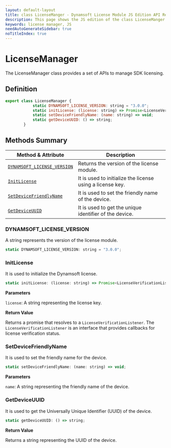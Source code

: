 ```yaml
---
layout: default-layout
title: class LicenseManger - Dynamsoft License Module JS Edition API Reference
description: This page shows the JS edition of the class LicenseManger in Dynamsoft License Module.
keywords: license manager, JS
needAutoGenerateSidebar: true
noTitleIndex: true
---
```


# LicenseManager

The LicenseManager class provides a set of APIs to manage SDK licensing.

## Definition

```js
export class LicenseManager {
            static DYNAMSOFT_LICENSE_VERSION: string = "3.0.0";
            static initLicense: (license: string) => Promise<LicenseVerificationListener>;
            static setDeviceFriendlyName: (name: string) => void;
            static getDeviceUUID: () => string;
        } 
```

## Methods Summary

| Method & Attribute       | Description |
|----------------------|-------------|
| [`DYNAMSOFT_LICENSE_VERSION`](#dynamsoftlicenseversion)        | Returns the version of the license module.   |
| [`InitLicense`](#initlicense)                     | It is used to initialize the license using a license key. |
| [`SetDeviceFriendlyName`](#setdevicefriendlyname) | It is used to set the friendly name of the device. |
| [`GetDeviceUUID`](#getdeviceuuid)                 | It is used to get the unique identifier of the device. |

### DYNAMSOFT_LICENSE_VERSION

A string represents the version of the license module.

```js
static DYNAMSOFT_LICENSE_VERSION: string = "3.0.0";
```

### InitLicense

It is used to initialize the Dynamsoft license.

```js
static initLicense: (license: string) => Promise<LicenseVerificationListener>;
```

**Parameters**

`license`: A string representing the license key.

**Return Value**

Returns a promise that resolves to a `LicenseVerificationListener`. The `LicenseVerificationListener` is an interface that provides callbacks for license verification status.

### SetDeviceFriendlyName

It is used to set the friendly name for the device.

```js
static setDeviceFriendlyName: (name: string) => void;
```

**Parameters**

`name`: A string representing the friendly name of the device.

### GetDeviceUUID

It is used to get the Universally Unique Identifier (UUID) of the device.

```js
static getDeviceUUID: () => string;
```

**Return Value**

Returns a string representing the UUID of the device.
